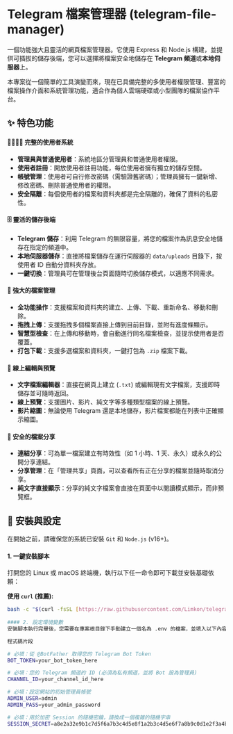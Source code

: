 # Telegram 檔案管理器 (telegram-file-manager)

一個功能強大且靈活的網頁檔案管理器。它使用 Express 和 Node.js 構建，並提供可插拔的儲存後端，您可以選擇將檔案安全地儲存在 **Telegram 頻道**或**本地伺服器**上。

本專案從一個簡單的工具演變而來，現在已具備完整的多使用者權限管理、豐富的檔案操作介面和系統管理功能，適合作為個人雲端硬碟或小型團隊的檔案協作平台。

## ✨ 特色功能

#### 👨‍👩‍👧‍👦 完整的使用者系統

* **管理員與普通使用者**：系統地區分管理員和普通使用者權限。
* **使用者註冊**：開放使用者註冊功能，每位使用者擁有獨立的儲存空間。
* **帳號管理**：使用者可自行修改密碼（需驗證舊密碼）；管理員擁有一鍵新增、修改密碼、刪除普通使用者的權限。
* **安全隔離**：每個使用者的檔案和資料夾都是完全隔離的，確保了資料的私密性。

#### 🗄️ 靈活的儲存後端

* **Telegram 儲存**：利用 Telegram 的無限容量，將您的檔案作為訊息安全地儲存在指定的頻道中。
* **本地伺服器儲存**：直接將檔案儲存在運行伺服器的 `data/uploads` 目錄下，按使用者 ID 自動分資料夾存放。
* **一鍵切換**：管理員可在管理後台頁面隨時切換儲存模式，以適應不同需求。

#### 📂 強大的檔案管理

* **全功能操作**：支援檔案和資料夾的建立、上傳、下載、重新命名、移動和刪除。
* **拖拽上傳**：支援拖拽多個檔案直接上傳到目前目錄，並附有進度條顯示。
* **智慧型檢查**：在上傳和移動時，會自動進行同名檔案檢查，並提示使用者是否覆蓋。
* **打包下載**：支援多選檔案和資料夾，一鍵打包為 `.zip` 檔案下載。

#### 📝 線上編輯與預覽

* **文字檔案編輯器**：直接在網頁上建立 (`.txt`) 或編輯現有文字檔案，支援即時儲存並可隨時返回。
* **線上預覽**：支援圖片、影片、純文字等多種類型檔案的線上預覽。
* **影片縮圖**：無論使用 Telegram 還是本地儲存，影片檔案都能在列表中正確顯示縮圖。

#### 🔗 安全的檔案分享

* **連結分享**：可為單一檔案建立有時效性（如 1 小時、1 天、永久）或永久的公開分享連結。
* **分享管理**：在「管理共享」頁面，可以查看所有正在分享的檔案並隨時取消分享。
* **純文字直接顯示**：分享的純文字檔案會直接在頁面中以閱讀模式顯示，而非預覽框。

## 🚀 安裝與設定

在開始之前，請確保您的系統已安裝 `Git` 和 `Node.js` (v16+)。

#### 1. 一鍵安裝腳本

打開您的 Linux 或 macOS 終端機，執行以下任一命令即可下載並安裝基礎依賴：

**使用 `curl` (推薦):**
```bash
bash -c "$(curl -fsSL [https://raw.githubusercontent.com/Limkon/telegram-file-manager/master/install.sh](https://raw.githubusercontent.com/Limkon/telegram-file-manager/master/install.sh))"   
  
#### 2. 設定環境變數
安裝腳本執行完畢後，您需要在專案根目錄下手動建立一個名為 .env 的檔案，並填入以下內容：

程式碼片段

# 必填：從 @BotFather 取得您的 Telegram Bot Token
BOT_TOKEN=your_bot_token_here

# 必填：您的 Telegram 頻道的 ID (必須為私有頻道，並將 Bot 設為管理員)
CHANNEL_ID=your_channel_id_here

# 必填：設定網站的初始管理員帳號
ADMIN_USER=admin
ADMIN_PASS=your_admin_password

# 必填：用於加密 Session 的隨機密鑰，請換成一個複雜的隨機字串
SESSION_SECRET=a8e2a32e9b1c7d5f6a7b3c4d5e8f1a2b3c4d5e6f7a8b9c0d1e2f3a4b5c6d7e8f
